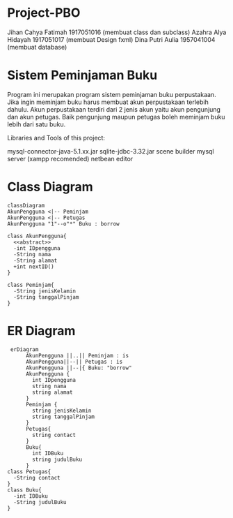 # Project-PBO
Jihan Cahya Fatimah 1917051016 (membuat class dan subclass)
Azahra Alya Hidayah 1917051017 (membuat Design fxml)
Dina Putri Aulia 1957041004 (membuat database)

# Sistem Peminjaman Buku
Program ini merupakan program sistem peminjaman buku perpustakaan. Jika ingin meminjam buku harus membuat akun perpustakaan terlebih dahulu. Akun perpustakaan terdiri dari 2 jenis akun yaitu akun pengunjung dan akun petugas. Baik pengunjung maupun petugas boleh meminjam buku lebih dari satu buku.

Libraries and Tools of this project:

mysql-connector-java-5.1.xx.jar
sqlite-jdbc-3.32.jar
scene builder
mysql server (xampp recomended)
netbean editor

# Class Diagram
    classDiagram
    AkunPengguna <|-- Peminjam
    AkunPengguna <|-- Petugas
    AkunPengguna "1"--o"*" Buku : borrow
    
    class AkunPengguna{
      <<abstract>>
      -int IDpengguna
      -String nama
      -String alamat
      +int nextID()
    }
    
    class Peminjam{
      -String jenisKelamin
      -String tanggalPinjam
    }
    
   # ER Diagram
     erDiagram
          AkunPengguna ||..|| Peminjam : is
          AkunPengguna||--|| Petugas : is
          AkunPengguna ||--|{ Buku: "borrow"
          AkunPengguna {
            int IDpengguna
            string nama
            string alamat
          }
          Peminjam {
            string jenisKelamin
            string tanggalPinjam
          }
          Petugas{
            string contact
          }
          Buku{
            int IDBuku
            string judulBuku
          }
    class Petugas{
      -String contact
    }
    class Buku{
      -int IDBuku
      -String judulBuku
    } 
